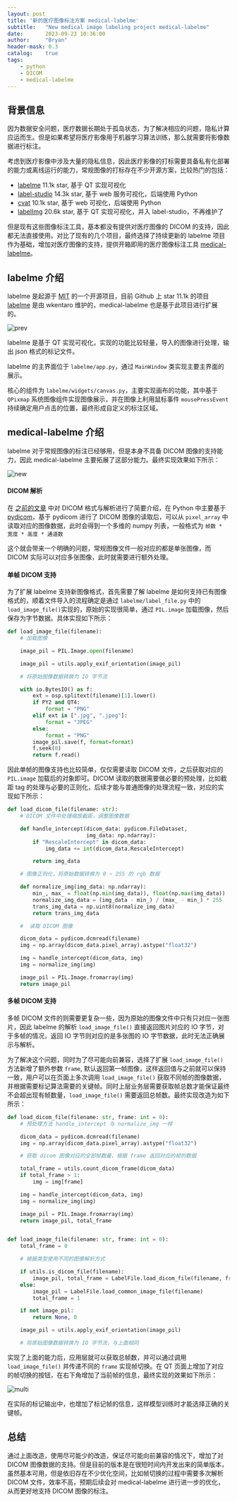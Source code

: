 ```yaml
---
layout: post
title: '新的医疗图像标注方案 medical-labelme'
subtitle:   "New medical image labeling project medical-labelme"
date:       2023-09-23 10:36:00
author:     "Bryan"
header-mask: 0.3
catalog:    true
tags:
    - python
    - DICOM
    - medical-labelme
---
```


## 背景信息
因为数据安全问题，医疗数据长期处于孤岛状态，为了解决相应的问题，隐私计算应运而生。但是如果希望将医疗影像用于机器学习算法训练，那么就需要将影像数据进行标注。

考虑到医疗影像中涉及大量的隐私信息，因此医疗影像的打标需要具备私有化部署的能力或离线运行的能力，常规图像的打标存在不少开源方案，比较热门的包括：

- [labelme](https://github.com/wkentaro/labelme) 11.1k star, 基于 QT 实现可视化
- [label-studio](https://github.com/HumanSignal/label-studio) 14.3k star, 基于 web 服务可视化，后端使用 Python
- [cvat](https://github.com/opencv/cvat) 10.1k star, 基于 web 可视化，后端使用 Python
- [labelImg](https://github.com/HumanSignal/labelImg) 20.6k star, 基于 QT 实现可视化，并入 label-studio，不再维护了

但是现有这些图像标注工具，基本都没有提供对医疗图像的 DICOM 的支持，因此都无法直接使用。对比了现有的几个项目，最终选择了持续更新的 labelme 项目作为基础，增加对医疗图像的支持，提供开箱即用的医疗图像标注工具 [medical-labelme](https://github.com/hustyichi/medical-labelme)。

## labelme 介绍
labelme 是起源于 [MIT](http://labelme.csail.mit.edu/Release3.0/) 的一个开源项目，目前 Github 上 star 11.1k 的项目 [labelme](https://github.com/wkentaro/labelme) 是由 wkentaro 维护的，medical-labelme 也是基于此项目进行扩展的。

![prev](/img/in-post/medical-labelme/prev.png)

labelme 是基于 QT 实现可视化，实现的功能比较轻量，导入的图像进行处理，输出 json 格式的标记文件。

labelme 的主界面位于 `labelme/app.py`，通过 `MainWindow` 类实现主要主界面的展示。

核心的组件为 `labelme/widgets/canvas.py`，主要实现画布的功能，其中基于 `QPixmap` 系统图像组件实现图像展示，并在图像上利用鼠标事件 `mousePressEvent` 持续确定用户点击的位置，最终形成自定义的标注区域。

## medical-labelme 介绍
labelme 对于常规图像的标注已经够用，但是本身不具备 DICOM 图像的支持能力，因此 medical-labelme 主要拓展了这部分能力。最终实现效果如下所示：

![new](/img/in-post/medical-labelme/new.png)

#### DICOM 解析
在 [之前的文章](https://hustyichi.github.io/2023/09/16/dicom/) 中对 DICOM 格式与解析进行了简要介绍，在 Python 中主要基于 [pydicom](https://pydicom.github.io/pydicom/stable/old/getting_started.html)，基于 pydicom 进行了 DICOM 图像的读取后，可以从 `pixel_array` 中读取对应的图像数据，此时会得到一个多维的 numpy 列表，一般格式为 `帧数 * 宽度 * 高度 * 通道数`

这个就会带来一个明确的问题，常规图像文件一般对应的都是单张图像，而 DICOM 实际可以对应多张图像，此时就需要进行额外处理。

#### 单帧 DICOM 支持
为了扩展 labelme 支持新图像格式，首先需要了解 labelme 是如何支持已有图像格式的，顺着文件导入的流程确定是通过 `labelme/label_file.py` 中的 `load_image_file()`实现的，原始的实现很简单，通过 `PIL.image` 加载图像，然后保存为字节数据。具体实现如下所示：

```Python
def load_image_file(filename):
    # 加载图像

    image_pil = PIL.Image.open(filename)

    image_pil = utils.apply_exif_orientation(image_pil)

    # 将原始图像数据转换为 IO 字节流

    with io.BytesIO() as f:
        ext = osp.splitext(filename)[1].lower()
        if PY2 and QT4:
            format = "PNG"
        elif ext in [".jpg", ".jpeg"]:
            format = "JPEG"
        else:
            format = "PNG"
        image_pil.save(f, format=format)
        f.seek(0)
        return f.read()
```

因此单帧的图像支持也比较简单，仅仅需要读取 DICOM 文件，之后获取对应的 `PIL.image` 加载后的对象即可。DICOM 读取的数据需要做必要的预处理，比如截距 tag 的处理与必要的正则化，后续才能与普通图像的处理流程一致，对应的实现如下所示：

```Python
def load_dicom_file(filename: str):
    # DICOM 文件中处理缩放截距，调整图像数据

    def handle_intercept(dicom_data: pydicom.FileDataset,
                         img_data: np.ndarray):
        if "RescaleIntercept" in dicom_data:
            img_data += int(dicom_data.RescaleIntercept)

        return img_data

    # 图像正则化，将原始数据转换为 0 ~ 255 的 rgb 数据

    def normalize_img(img_data: np.ndarray):
        min_, max_ = float(np.min(img_data)), float(np.max(img_data))
        normalize_img_data = (img_data - min_) / (max_ - min_) * 255
        trans_img_data = np.uint8(normalize_img_data)
        return trans_img_data

    #  读取 DICOM 图像

    dicom_data = pydicom.dcmread(filename)
    img = np.array(dicom_data.pixel_array).astype("float32")

    img = handle_intercept(dicom_data, img)
    img = normalize_img(img)

    image_pil = PIL.Image.fromarray(img)
    return image_pil

```

#### 多帧 DICOM 支持
多帧 DICOM 文件的则需要更复杂一些，因为原始的图像文件中只有只对应一张图片，因此 labelme 的解析 `load_image_file()` 直接返回图片对应的 IO 字节，对于多帧的情况，返回 IO 字节则对应的是多张图的 IO 字节数据，此时无法正确展示与解析。

为了解决这个问题，同时为了尽可能向前兼容，选择了扩展 `load_image_file()` 方法新增了额外参数 `frame`, 默认返回第一帧图像，这样返回值与之前就可以保持一致，用户可以在页面上多次调用 `load_image_file()` 获取不同帧的图像数据，并根据需要标记算法需要的关键帧。同时上层业务层需要获取帧总数才能保证最终不会超出现有帧数量，`load_image_file()` 需要返回总帧数。最终实现改造为如下所示：

```Python
def load_dicom_file(filename: str, frame: int = 0):
    # 预处理方法 handle_intercept 与 normalize_img 一样

    dicom_data = pydicom.dcmread(filename)
    img = np.array(dicom_data.pixel_array).astype("float32")

    # 获取 dicom 图像对应的全部帧数量，根据 frame 返回对应的帧的数据

    total_frame = utils.count_dicom_frame(dicom_data)
    if total_frame > 1:
        img = img[frame]

    img = handle_intercept(dicom_data, img)
    img = normalize_img(img)

    image_pil = PIL.Image.fromarray(img)
    return image_pil, total_frame


def load_image_file(filename: str, frame: int = 0):
    total_frame = 0

    # 根据类型使用不同的图像解析方式

    if utils.is_dicom_file(filename):
        image_pil, total_frame = LabelFile.load_dicom_file(filename, frame)
    else:
        image_pil = LabelFile.load_common_image_file(filename)
        total_frame = 1

    if not image_pil:
        return None, 0

    image_pil = utils.apply_exif_orientation(image_pil)

    # 将原始图像数据转换为 IO 字节流，与上面相同

```

实现了上面的能力后，应用层就可以获取总帧数，并可以通过调用 `load_image_file()` 并传递不同的 `frame` 实现帧切换。在 QT 页面上增加了对应的帧切换的按钮，在右下角增加了当前帧的信息，最终实现的效果如下所示：

![multi](/img/in-post/medical-labelme/multi.png)

在实际的标记输出中，也增加了标记帧的信息，这样模型训练时才能选择正确的关键帧。

## 总结
通过上面改造，使用尽可能少的改造，保证尽可能向前兼容的情况下，增加了对 DICOM 图像数据的支持。但是目前的版本是在很短时间内开发出来的简单版本，虽然基本可用，但是依旧存在不少优化空间，比如帧切换的过程中需要多次解析 DICOM 文件，效率不高，预期后续会对 medical-labelme 进行进一步的优化，从而更好地支持 DICOM 图像的标注。
